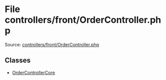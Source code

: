 File controllers/front/OrderController.php
=========

Source: [controllers/front/OrderController.php](https://github.com/PrestaShop/PrestaShop/blob/1.6.0.8/controllers/front/OrderController.php)


Classes
-------

* [OrderControllerCore](class.OrderControllerCore.md)

